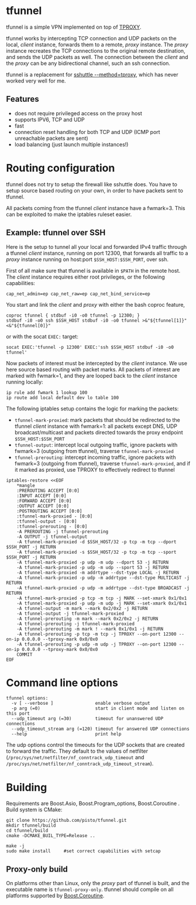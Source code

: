 # tfunnel
tfunnel is a simple VPN implemented on top of [TPROXY](https://www.kernel.org/doc/Documentation/networking/tproxy.txt).

tfunnel works by intercepting TCP connection and UDP packets on the local, *client* instance, forwards them to a remote, *proxy* instance. The *proxy* instance recreates the TCP connections to the original remote destination, and sends the UDP packets as well. The connection between the *client* and the *proxy* can be any bidirectional channel, such an ssh connection.

tfunnel is a replacement for [sshuttle --method=tproxy](https://github.com/sshuttle/sshuttle), which has never worked very well for me.

## Features
* does not require privileged access on the proxy host
* supports IPV6, TCP and UDP
* fast
* connection reset handling for both TCP and UDP (ICMP port unreachable packets are sent)
* load balancing (just launch multiple instances!)

# Routing configuration
tfunnel does not try to setup the firewall like sshuttle does. You have to setup source based routing on your own, in order to have packets sent to tfunnel.

All packets coming from the tfunnel *client* instance have a fwmark=3. This can be exploited to make the iptables ruleset easier.

## Example: tfunnel over SSH
Here is the setup to tunnel all your local and forwarded IPv4 traffic through a tfunnel *client* instance, running on port 12300, that forwards all traffic to a *proxy* instance running on host:port `$SSH_HOST:$SSH_PORT`, over ssh.

First of all make sure that tfunnel is available in `$PATH` in the remote host. The *client* instance requires either root privileges, or the following capabilities:
```
cap_net_admin=ep cap_net_raw=ep cap_net_bind_service=ep
```
You start and link the *client* and *proxy* with either the bash coproc feature,
```
coproc tfunnel { stdbuf -i0 -o0 tfunnel -p 12300; }
stdbuf -i0 -o0 ssh $SSH_HOST stdbuf -i0 -o0 tfunnel >&"${tfunnel[1]}" <&"${tfunnel[0]}"
```
or with the socat `EXEC:` target:
```
socat EXEC:'tfunnel -p 12300' EXEC:'ssh $SSH_HOST stdbuf -i0 -o0 tfunnel'
```

Now packets of interest must be intercepted by the *client* instance. We use here source based routing with packet marks. All packets of interest are marked with fwmark=1, and they are looped back to the *client* instance running locally:
```
ip rule add fwmark 1 lookup 100
ip route add local default dev lo table 100
```

The following iptables setup contains the logic for marking the packets:
* `tfunnel-mark-proxied`: mark packets that should be redirected to the tfunnel *client* instance with fwmark=1: all packets except DNS, UDP broadcast/multicast and packets directed towards the proxy endpoint `$SSH_HOST:$SSH_PORT`
* `tfunnel-output`: intercept local outgoing traffic, ignore packets with fwmark=3 (outgoing from tfunnel), traverse `tfunnel-mark-proxied`
* `tfunnel-prerouting`: intercept incoming traffic, ignore packets with fwmark=3 (outgoing from tfunnel), traverse `tfunnel-mark-proxied`, and if it marked as proxied, use TPROXY to effectively redirect to tfunnel
```
iptables-restore <<EOF
    *mangle
    :PREROUTING ACCEPT [0:0]
    :INPUT ACCEPT [0:0]
    :FORWARD ACCEPT [0:0]
    :OUTPUT ACCEPT [0:0]
    :POSTROUTING ACCEPT [0:0]
    :tfunnel-mark-proxied - [0:0]
    :tfunnel-output - [0:0]
    :tfunnel-prerouting - [0:0]
    -A PREROUTING -j tfunnel-prerouting
    -A OUTPUT -j tfunnel-output
    -A tfunnel-mark-proxied -d $SSH_HOST/32 -p tcp -m tcp --dport $SSH_PORT -j RETURN
    -A tfunnel-mark-proxied -s $SSH_HOST/32 -p tcp -m tcp --sport $SSH_PORT -j RETURN
    -A tfunnel-mark-proxied -p udp -m udp --dport 53 -j RETURN
    -A tfunnel-mark-proxied -p udp -m udp --sport 53 -j RETURN
    -A tfunnel-mark-proxied -m addrtype --dst-type LOCAL -j RETURN
    -A tfunnel-mark-proxied -p udp -m addrtype --dst-type MULTICAST -j RETURN
    -A tfunnel-mark-proxied -p udp -m addrtype --dst-type BROADCAST -j RETURN
    -A tfunnel-mark-proxied -p tcp -m tcp -j MARK --set-xmark 0x1/0x1
    -A tfunnel-mark-proxied -p udp -m udp -j MARK --set-xmark 0x1/0x1
    -A tfunnel-output -m mark --mark 0x2/0x2 -j RETURN
    -A tfunnel-output -j tfunnel-mark-proxied
    -A tfunnel-prerouting -m mark --mark 0x2/0x2 -j RETURN
    -A tfunnel-prerouting -j tfunnel-mark-proxied
    -A tfunnel-prerouting -m mark ! --mark 0x1/0x1 -j RETURN
    -A tfunnel-prerouting -p tcp -m tcp -j TPROXY --on-port 12300 --on-ip 0.0.0.0 --tproxy-mark 0x0/0x0
    -A tfunnel-prerouting -p udp -m udp -j TPROXY --on-port 12300 --on-ip 0.0.0.0 --tproxy-mark 0x0/0x0
    COMMIT
EOF
```

# Command line options
```
tfunnel options:
  -v [ --verbose ]                enable verbose output
  -p arg (=0)                     start in client mode and listen on this port
  --udp_timeout arg (=30)         timeout for unanswered UDP connections
  --udp_timeout_stream arg (=120) timeout for answered UDP connections
  --help                          print help
```
The udp options control the timeouts for the UDP sockets that are created to forward the traffic. They default to the values of netfilter (`/proc/sys/net/netfilter/nf_conntrack_udp_timeout` and `/proc/sys/net/netfilter/nf_conntrack_udp_timeout_stream`).

# Building
Requirements are Boost.Asio, Boost.Program\_options, Boost.Coroutine . Build system is CMake:
```
git clone https://github.com/pisto/tfunnel.git
mkdir tfunnel/build
cd tfunnel/build
cmake -DCMAKE_BUIL_TYPE=Release ..

make -j
sudo make install     #set correct capabilities with setcap
```

## Proxy-only build
On platforms other than Linux, only the *proxy* part of tfunnel is built, and the executable name is `tfunnel-proxy-only`. tfunnel should compile on all platforms supported by [Boost.Coroutine](https://www.boost.org/doc/libs/1_70_0/libs/context/doc/html/context/architectures.html).

